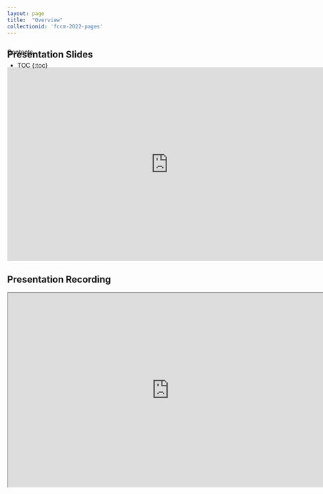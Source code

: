 ```yaml
---
layout: page
title:  "Overview"
collectionid: 'fccm-2022-pages' 
---
```



<div id="toc_container" style="position: absolute" markdown="1">
<p class="toc_title">Contents</p>

* TOC
{:toc}
</div>


## Presentation Slides
<iframe src="https://docs.google.com/presentation/d/e/2PACX-1vRWeCfYz576Ea4rwk_AgRi_B8ijhtAV30nXE6lGDFEwIZN9Xfddo-FZQ9ZZTYl7DjTfXCfEGEFD9kNd/embed?start=false&loop=false&delayms=10000" frameborder="0" width="746" height="449" allowfullscreen="true" mozallowfullscreen="true" webkitallowfullscreen="true"></iframe>

## Presentation Recording
<iframe src="https://drive.google.com/file/d/1H7VEBZKydBvNaR9A7Shr7JiObMFKDJxR/preview" width="746" height="449" allow="autoplay"></iframe>
